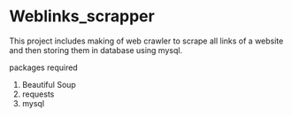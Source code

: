# Weblinks_scrapper

This project includes making of web crawler to scrape all links of a website and then storing them in database using mysql. 

packages required
1) Beautiful Soup
2) requests
3) mysql
